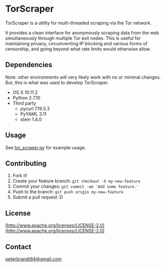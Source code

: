 # TorScraper
TorScraper is a utility for multi-threaded scraping via the Tor network.

It provides a clean interface for anonymously scraping data from the web simultaneously through multiple Tor exit nodes. This is useful for maintaining privacy, circumventing IP blocking and various forms of censorship, and going beyond what rate limits would otherwise allow.

## Dependencies
Note: other environments will very likely work with no or minimal changes. But, this is what was used to develop TorScraper.
* OS X 10.11.2
* Python 2.7.10
* Third party
  * pycurl 7.19.5.3
  * PyYAML 3.11
  * stem 1.4.0 

## Usage
See [tor\_scraper.py](https://github.com/peterbrandt84/tor_scraper/blob/master/tor_scraper.py) for example usage.

## Contributing
1. Fork it!
2. Create your feature branch: `git checkout -b my-new-feature`
3. Commit your changes: `git commit -am 'Add some feature.'`
4. Push to the branch: `git push origin my-new-feature`
5. Submit a pull request :D

## License
[http://www.apache.org/licenses/LICENSE-2.0](http://www.apache.org/licenses/LICENSE-2.0)

## Contact
peterbrandt84@gmail.com